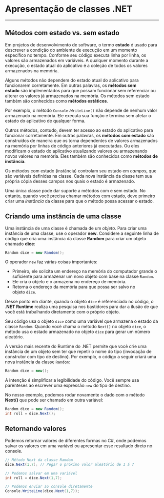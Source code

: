 # Apresentação de classes .NET
---

## Métodos com estado vs. sem estado

Em projetos de desenvolvimento de software, o termo **estado** é usado para descrever a condição do ambiente de execução em um momento específico no tempo. Conforme seu código executa linha por linha, os valores são armazenados em variáveis. A qualquer momento durante a execução, o estado atual do aplicativo é a coleção de todos os valores armazenados na memória.

Alguns métodos não dependem do estado atual do aplicativo para funcionarem corretamente. Em outras palavras, os **métodos sem estado** são implementados para que possam funcionar sem referenciar ou alterar os valores já armazenados na memória. Os métodos sem estado também são conhecidos como **métodos estáticos**.

Por exemplo, o método `Console.WriteLine()` não depende de nenhum valor armazenado na memória. Ele executa sua função e termina sem afetar o estado do aplicativo de qualquer forma.

Outros métodos, contudo, devem ter acesso ao estado do aplicativo para funcionar corretamente. Em outras palavras, os **métodos com estado** são construídos de maneira que os torna dependentes de valores armazenados na memória por linhas de código anteriores já executadas. Ou eles modificam o estado do aplicativo atualizando valores ou armazenando novos valores na memória. Eles também são conhecidos como **métodos de instância**.

Os métodos com estado (instância) controlam seu estado em _campos_, que são variáveis definidas na classe. Cada nova instância da classe tem sua própria cópia desses campos nos quais o estado é armazenado.

Uma única classe pode dar suporte a métodos com e sem estado. No entanto, quando você precisa chamar métodos com estado, deve primeiro criar uma _instância_ da classe para que o método possa acessar o estado.

## Criando uma instância de uma classe

Uma instância de uma classe é chamada de um _objeto_. Para criar uma instância de uma classe, use o operador __new__. Considere a seguinte linha de código que cria uma instância da classe __Random__ para criar um objeto chamado __dice__:

```csharp
Random dice = new Random();
```

O operador `new` faz várias coisas importantes:

- Primeiro, ele solicita um endereço na memória do computador grande o suficiente para armazenar um novo objeto com base na classe `Random`.
- Ele cria o objeto e o armazena no endereço de memória.
- Retorna o endereço da memória para que possa ser salvo no objeto `dice`.

Desse ponto em diante, quando o objeto `dice` é referenciado no código, o .**NET Runtime** realiza uma pesquisa nos bastidores para dar a ilusão de que você está trabalhando diretamente com o próprio objeto.

Seu código usa o objeto `dice` como uma variável que armazena o estado da classe `Random`. Quando você chama o método `Next()` no objeto `dice`, o método usa o estado armazenado no objeto `dice` para gerar um número aleatório.

A versão mais recente do Runtime do .NET permite que você crie uma instância de um objeto sem ter que repetir o nome do tipo (invocação de construtor com tipo de destino). Por exemplo, o código a seguir criará uma nova instância da classe `Random`:

```csharp
Random dice = new();
```

A intenção é simplificar a legibilidade do código. Você sempre usa parênteses ao escrever uma expressão `new` do tipo de destino.

No nosso exemplo, podemos rodar novamente o dado com o método **Next()** que pode ser chamado em outra variável:

```csharp
Random dice = new Random();
int roll = dice.Next();
```

## Retornando valores

Podemos retornar valores de diferentes formas no C#, onde podemos salvar os valores em uma variável ou apresentar esse resultado direto no console.

```csharp
// Método Next da classe Random
dice.Next(1,7); // Pegar o próximo valor aleatório de 1 á 7

// Podemos salvar em uma variável
int roll = dice.Next(1,7);

// Podemos enviar ao console diretamente
Console.WriteLine(dice.Next(1,7));